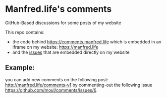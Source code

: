 # Manfred.life's comments

GitHub-Based discussions for some posts of my website

This repo contains:
* the code behind https://comments.manfred.life which is embedded in an iframe on my website: https://manfred.life
* and the [issues](https://github.com/moul/comments/issues) that are embedded directly on my website

## Example:

you can add new comments on the following post: http://manfred.life/comments-v1 by commenting-out the following issue https://github.com/moul/comments/issues/6.

